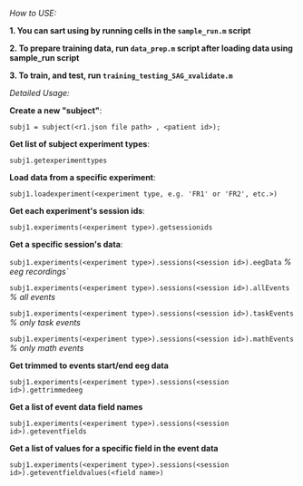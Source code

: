 _How to USE:_

**1. You can sart using by running cells in the `sample_run.m` script**

**2. To prepare training data, run `data_prep.m` script after loading data using sample_run script**

**3. To train, and test, run `training_testing_SAG_xvalidate.m`**


_Detailed Usage:_



**Create a new "subject"**:

`subj1 = subject(<r1.json file path> , <patient id>);`


**Get list of subject experiment types**:

`subj1.getexperimenttypes`


**Load data from a specific experiment**:

`subj1.loadexperiment(<experiment type, e.g. 'FR1' or 'FR2', etc.>)`


**Get each experiment's session ids**:

`subj1.experiments(<experiment type>).getsessionids`


**Get a specific session's data**:

`subj1.experiments(<experiment type>).sessions(<session id>).eegData` _% eeg recordings`_

`subj1.experiments(<experiment type>).sessions(<session id>).allEvents` _% all events_

`subj1.experiments(<experiment type>).sessions(<session id>).taskEvents` _% only task events_

`subj1.experiments(<experiment type>).sessions(<session id>).mathEvents` _% only math events_


**Get trimmed to events start/end eeg data**

`subj1.experiments(<experiment type>).sessions(<session id>).gettrimmedeeg`


**Get a list of event data field names**

`subj1.experiments(<experiment type>).sessions(<session id>).geteventfields`


**Get a list of values for a specific field in the event data**

`subj1.experiments(<experiment type>).sessions(<session id>).geteventfieldvalues(<field name>)`
